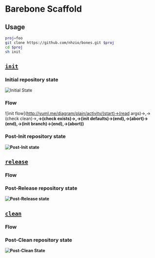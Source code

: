 Barebone Scaffold
===

Usage
---

```sh
proj=foo
git clone https://github.com/nhzio/bones.git $proj
cd $proj
sh init
```

[`init`](init)
---

### Initial repository state
![Initial State](http://yuml.me/diagram/plain/class/[Scaffold]-[Workflow|init;release;clean;],[Workflow]-[Templates|base;development;])

### Flow
![init flow](http://yuml.me/diagram/plain/activity/(start)->(read args)-><a>,<a>->(check clean)-><b>,<a>->(check exists)-><c>,<b>->(init defaults)->(end),<b>->(abort)->(end),<c>->(init branch)->(end),<c>->(abort))

### Post-Init repository state
![Post-Init state](http://yuml.me/diagram/plain;dir:LR/class/[Scaffold]-[Workflow|init;release;clean],[Workflow]-[Templates|base;development;{bg:orange}],[Scaffold]-[Base|.gitattributes;{bg:green}],[Scaffold]-[Development|.gitattributes;{bg:green}],[Templates]->[Development],[Templates]->[Base])

[`release`](release)
---

### Flow

### Post-Release repository state
![Post-Release state](http://yuml.me/diagram/plain;dir:LR/class/[Scaffold]-[Workflow|init;release;clean],[Workflow]-[Templates|base;development],[Scaffold]-[Base|.gitattributes;{bg:orange}],[Scaffold]-[Development|.gitattributes;{bg:orange}],[Scaffold]-[Release{bg:green}],[Release]<-[Development],[Release]<-[Base])

[`clean`](clean)
---

### Flow

### Post-Clean repository state
![Post-Clean State](http://yuml.me/diagram/plain/class/[Scaffold]-[Workflow|init;release;clean;],[Workflow]-[Templates|base;development;])
